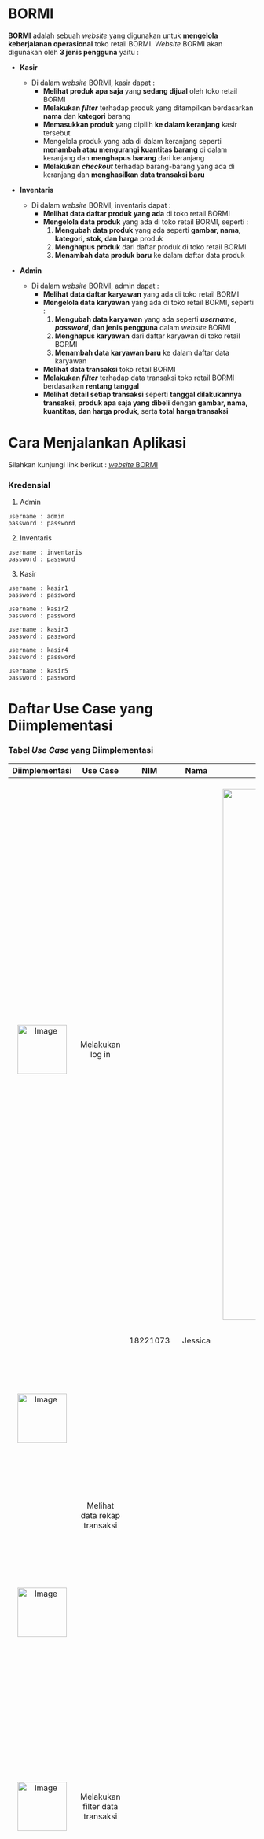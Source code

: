 # BORMI
**BORMI** adalah sebuah *website* yang digunakan untuk **mengelola keberjalanan operasional** toko retail BORMI. *Website* BORMI akan digunakan oleh **3 jenis pengguna** yaitu : 
- **Kasir**
	- Di dalam *website* BORMI, kasir dapat : 
		-  **Melihat produk apa saja** yang **sedang dijual** oleh toko retail BORMI
		- **Melakukan *filter*** terhadap produk yang ditampilkan berdasarkan **nama** dan **kategori** barang
		- **Memasukkan produk** yang dipilih **ke dalam keranjang** kasir tersebut
		- Mengelola produk yang ada di dalam keranjang seperti **menambah atau mengurangi kuantitas barang** di dalam keranjang dan **menghapus barang** dari keranjang
		- **Melakukan *checkout*** terhadap barang-barang yang ada di keranjang dan **menghasilkan data transaksi baru**
- **Inventaris**
	- Di dalam *website* BORMI, inventaris dapat : 
		-  **Melihat data daftar produk yang ada** di toko retail BORMI
		-  **Mengelola data produk** yang ada di toko retail BORMI, seperti : 
			1. **Mengubah data produk** yang ada seperti **gambar, nama, kategori, stok, dan harga** produk
			2. **Menghapus produk** dari daftar produk di toko retail BORMI
			3. **Menambah data produk baru** ke dalam daftar data produk
		
- **Admin**
	- Di dalam *website* BORMI, admin dapat : 
		- **Melihat data daftar karyawan** yang ada di toko retail BORMI
		-  **Mengelola data karyawan** yang ada di toko retail BORMI, seperti : 
			1. **Mengubah data karyawan** yang ada seperti ***username*, *password*, dan jenis pengguna** dalam *website* BORMI
			2. **Menghapus karyawan** dari daftar karyawan di toko retail BORMI
			3. **Menambah data karyawan baru** ke dalam daftar data karyawan
		- **Melihat data transaksi** toko retail BORMI
		- **Melakukan *filter*** terhadap data transaksi toko retail BORMI berdasarkan **rentang tanggal**
		- **Melihat detail setiap transaksi** seperti **tanggal dilakukannya transaksi**, **produk apa saja yang dibeli** dengan **gambar, nama, kuantitas, dan harga produk**, serta **total harga transaksi**

# Cara Menjalankan Aplikasi
Silahkan kunjungi link berikut : [*website* BORMI](https://rpl-bormi.vercel.app/)
### Kredensial
1. Admin
```
username : admin
password : password
```
2. Inventaris
```
username : inventaris
password : password
```
3. Kasir
```
username : kasir1
password : password
```
```
username : kasir2
password : password
```
```
username : kasir3
password : password
```
```
username : kasir4
password : password
```
```
username : kasir5
password : password
```

# Daftar Use Case yang Diimplementasi
### Tabel *Use Case* yang Diimplementasi
<table>
<thead>
  <tr>
    <th>Diimplementasi</th>
    <th>Use Case</th>
    <th>NIM</th>
    <th>Nama</th>
    <th>Layar</th>
  </tr>
</thead>
<tbody>
  <tr>
    <td>
<center><img src="https://media.istockphoto.com/id/496603666/vector/flat-icon-check.jpg?s=612x612&w=0&k=20&c=BMYf-7moOtevP8t46IjHHbxJ4x4I0ZoFReIp9ApXBqU=" alt="Image" width="100" height="100"></td>
    <td><center>Melakukan log in</td>
    <td rowspan="4"><center>18221073</center></td>
    <td rowspan="4"><center>Jessica</td>
    <td><center>Login<br><img src="https://i.ibb.co/CwPfp0N/Screenshot-2023-11-25-at-20-11-33.png" alt="Image" width="1920" height="1080"></td>
  </tr>
  <tr>
    <td><center><img src="https://media.istockphoto.com/id/496603666/vector/flat-icon-check.jpg?s=612x612&w=0&k=20&c=BMYf-7moOtevP8t46IjHHbxJ4x4I0ZoFReIp9ApXBqU=" alt="Image" width="100" height="100"></td>
    <td rowspan="2"><center>Melihat data rekap transaksi</td>
    <td><center>Tabel data rekap transaksi<br><img src="https://i.ibb.co/nQRdJLp/Screenshot-2023-11-24-at-23-48-59.png" alt="Image" width="700" height="369"></td>
  </tr>
  <tr>
    <td><center><img src="https://media.istockphoto.com/id/496603666/vector/flat-icon-check.jpg?s=612x612&w=0&k=20&c=BMYf-7moOtevP8t46IjHHbxJ4x4I0ZoFReIp9ApXBqU=" alt="Image" width="100" height="100"></td>
    <td><center>Deskripsi data rekap transaksi<br><img src="https://i.ibb.co/nsyFqFy/Screenshot-2023-11-24-at-23-49-26.png" alt="Image" width="700" height="369"></td>
  </tr>
  <tr>
    <td><center><img src="https://media.istockphoto.com/id/496603666/vector/flat-icon-check.jpg?s=612x612&w=0&k=20&c=BMYf-7moOtevP8t46IjHHbxJ4x4I0ZoFReIp9ApXBqU=" alt="Image" width="100" height="100"></td>
    <td><center>Melakukan filter data transaksi</td>
    <td><center>Tabel data rekap transaksi sesudah filter<br><img src="https://i.ibb.co/gytBqwZ/Screenshot-2023-11-24-at-23-50-49.png" alt="Image" width="700" height="369"></td>
  </tr>
  <tr>
    <td><center><img src="https://media.istockphoto.com/id/496603666/vector/flat-icon-check.jpg?s=612x612&w=0&k=20&c=BMYf-7moOtevP8t46IjHHbxJ4x4I0ZoFReIp9ApXBqU=" alt="Image" width="100" height="100"></td>
    <td><center>Mengelola barang dalam keranjang</td>
    <td rowspan="3"><center>18221097</td>
    <td rowspan="3"><center>Filbert Felim</td>
    <td><center>Barang &amp; total bill dalam keranjang<br><img src="https://i.ibb.co/BywVvDr/Screenshot-2023-11-24-at-23-58-08.png" alt="Image" width="700" height="369"><br><br>Menghapus dari keranjang<br><img src="https://i.ibb.co/chP9FYx/Screenshot-2023-11-25-at-00-00-26.png" alt="Image" width="700" height="369"></td>
  </tr>
  <tr>
    <td><center><img src="https://media.istockphoto.com/id/496603666/vector/flat-icon-check.jpg?s=612x612&w=0&k=20&c=BMYf-7moOtevP8t46IjHHbxJ4x4I0ZoFReIp9ApXBqU=" alt="Image" width="100" height="100"></td>
    <td><center>Menambah riwayat transaksi ( checkout )</td>
    <td><center>Tampilan keranjang setelah melakukan checkout<br><img src="https://i.ibb.co/6HvZ6fy/Screenshot-2023-11-25-at-00-17-51.png" alt="Image" width="700" height="369"></td>
  </tr>
  <tr>
    <td><center><img src="https://media.istockphoto.com/id/496603666/vector/flat-icon-check.jpg?s=612x612&w=0&k=20&c=BMYf-7moOtevP8t46IjHHbxJ4x4I0ZoFReIp9ApXBqU=" alt="Image" width="100" height="100"></td>
    <td><center>Melakukan log out</td>
    <td><center>Alert melakukan logout<br><img src="https://i.ibb.co/W0fVDqJ/Screenshot-2023-11-24-at-23-51-50.png" alt="Image" width="700" height="368"></td>
  </tr>
  <tr>
    <td><center><img src="https://media.istockphoto.com/id/496603666/vector/flat-icon-check.jpg?s=612x612&w=0&k=20&c=BMYf-7moOtevP8t46IjHHbxJ4x4I0ZoFReIp9ApXBqU=" alt="Image" width="100" height="100"></td>
    <td><center>Mengelola data pegawai</td>
    <td><center>18221137 18221097</td>
    <td><center>Felisa Aidadora D Filbert Felim</td>
    <td><center>Tabel data pegawai<br><img src="https://i.ibb.co/2ZNrBv2/Screenshot-2023-11-24-at-23-43-23.png" alt="Image" width="700" height="369"><br><br>Mengubah data karyawan<br><img src="https://i.ibb.co/ngmRpfM/Screenshot-2023-11-24-at-23-45-59.png" alt="Image" width="700" height="369"><br><br>Menambah data karyawan baru<br><img src="https://i.ibb.co/PMTmXtP/Screenshot-2023-11-25-at-00-21-00.png" alt="Image" width="700" height="369"><br><br>Menghapus karyawan<br><img src="https://i.ibb.co/hs3XJPT/Screenshot-2023-11-24-at-23-48-04.png" alt="Image" width="700" height="369"></td>
  </tr>
  <tr>
    <td><center><img src="https://media.istockphoto.com/id/496603666/vector/flat-icon-check.jpg?s=612x612&w=0&k=20&c=BMYf-7moOtevP8t46IjHHbxJ4x4I0ZoFReIp9ApXBqU=" alt="Image" width="100" height="100"></td>
    <td><center>Mengelola data produk</td>
    <td rowspan="4"><center>18221153 18221097</td>
    <td rowspan="4"><center>Victoria Angelique Filbert Felim</td>
    <td><center>Tabel data produk<br><img src="https://i.ibb.co/hC8n6Hb/Screenshot-2023-11-25-at-00-02-46.png" alt="Image" width="700" height="341"><br><br>Mengubah data produk<br><img src="https://i.ibb.co/C7LHD13/Screenshot-2023-11-25-at-00-03-54.png" alt="Image" width="700" height="342"><br><br>Menambah data produk baru<br><img src="https://i.ibb.co/SJccQ3m/Screenshot-2023-11-25-at-00-21-44.png" alt="Image" width="700" height="369"><br><br>Menghapus produk<br><img src="https://i.ibb.co/LQqZTwC/Screenshot-2023-11-25-at-00-04-38.png" alt="Image" width="700" height="342"></td>
  </tr>
  <tr>
    <td><center><img src="https://media.istockphoto.com/id/496603666/vector/flat-icon-check.jpg?s=612x612&w=0&k=20&c=BMYf-7moOtevP8t46IjHHbxJ4x4I0ZoFReIp9ApXBqU=" alt="Image" width="100" height="100"></td>
    <td><center>Melihat daftar barang</td>
    <td><center>Daftar barang yang dijual<br><img src="https://i.ibb.co/2q2yjSZ/Screenshot-2023-11-24-at-23-54-08.png" alt="Image" width="700" height="368"></td>
  </tr>
  <tr>
    <td><center><img src="https://media.istockphoto.com/id/496603666/vector/flat-icon-check.jpg?s=612x612&w=0&k=20&c=BMYf-7moOtevP8t46IjHHbxJ4x4I0ZoFReIp9ApXBqU=" alt="Image" width="100" height="100"></td>
    <td><center>Melakukan filter pencarian barang</td>
    <td><center>Daftar barang setelah di-filter<br><img src="https://i.ibb.co/6wkwb2t/Screenshot-2023-11-24-at-23-54-51.png" alt="Image" width="700" height="368"></td>
  </tr>
  <tr>
    <td><center><img src="https://media.istockphoto.com/id/496603666/vector/flat-icon-check.jpg?s=612x612&w=0&k=20&c=BMYf-7moOtevP8t46IjHHbxJ4x4I0ZoFReIp9ApXBqU=" alt="Image" width="100" height="100"></td>
    <td><center>Menambah barang ke dalam keranjang</td>
    <td><center>Menambah produk ke dalam keranjang <br><img src="https://i.ibb.co/gJJpdDd/Screenshot-2023-11-25-at-00-32-14.png" width="700" height="367"></td>
  </tr>
</tbody>
</table>


# Skema Database
<img src="https://utfs.io/f/71520cde-78a3-4ef2-ab9e-33bb1478a783-jyab13.png"  
     alt="Skema database bormi" />
